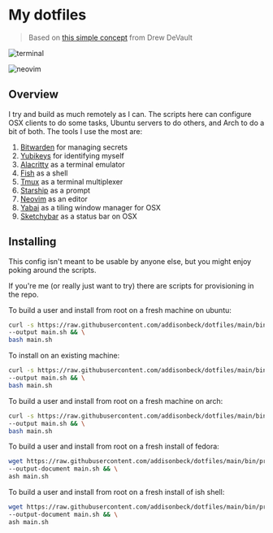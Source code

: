 # My dotfiles

> Based on [this simple concept](https://drewdevault.com/2019/12/30/dotfiles.html) from Drew DeVault

![terminal](./screenshots/terminal.png)

![neovim](./screenshots/neovim.png)

## Overview

I try and build as much remotely as I can. The scripts here can configure OSX clients to do some tasks, Ubuntu servers to do others, and Arch to do a bit of both. The tools I use the most are:

1. [Bitwarden](https://bitwarden.com) for managing secrets
1. [Yubikeys](https://www.yubico.com) for identifying myself
1. [Alacritty](https://github.com/alacritty/alacritty) as a terminal emulator
1. [Fish](https://github.com/fish-shell/fish-shell) as a shell
1. [Tmux](https://github.com/tmux/tmux) as a terminal multiplexer
1. [Starship](https://github.com/starship/starship) as a prompt
1. [Neovim](https://github.com/neovim/neovim) as an editor
1. [Yabai](https://github.com/koekeishiya/yabai) as a tiling window manager for OSX
1. [Sketchybar](https://github.com/FelixKratz/SketchyBar) as a status bar on OSX

## Installing

This config isn't meant to be usable by anyone else, but you might enjoy poking around the scripts.

If you're me (or really just want to try) there are scripts for provisioning in the repo.

To build a user and install from root on a fresh machine on ubuntu:

```bash
curl -s https://raw.githubusercontent.com/addisonbeck/dotfiles/main/bin/os-management/provision-machine \
--output main.sh && \
bash main.sh
```

To install on an existing machine:

```bash
curl -s https://raw.githubusercontent.com/addisonbeck/dotfiles/main/bin/cloners/clone-self \
--output main.sh && \
bash main.sh
```

To build a user and install from root on a fresh machine on arch:
```bash
curl -s https://raw.githubusercontent.com/addisonbeck/dotfiles/main/bin/provisioners/provision-arch-user \
--output main.sh && \
bash main.sh
```

To build a user and install from root on a fresh install of fedora:

```bash
wget https://raw.githubusercontent.com/addisonbeck/dotfiles/main/bin/provisioners/provision-fedora-user \
--output-document main.sh && \
ash main.sh
```

To build a user and install from root on a fresh install of ish shell:

```bash
wget https://raw.githubusercontent.com/addisonbeck/dotfiles/main/bin/provisioners/provision-ish-user \
--output-document main.sh && \
ash main.sh
```
